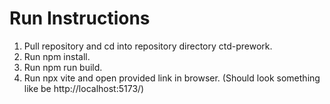 # Run Instructions
1. Pull repository and cd into repository directory ctd-prework.
2. Run npm install.
3. Run npm run build.
4. Run npx vite and open provided link in browser. (Should look something like be http://localhost:5173/)